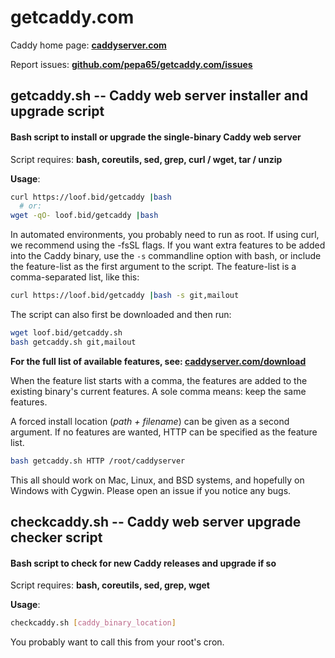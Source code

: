 # getcaddy.com

Caddy home page: **[caddyserver.com](https://caddyserver.com)**

Report issues: **[github.com/pepa65/getcaddy.com/issues](https://github.com/pepa65/getcaddy.com/issues)**

## getcaddy.sh -- Caddy web server installer and upgrade script

#### Bash script to install or upgrade the single-binary Caddy web server

Script requires: **bash, coreutils, sed, grep, curl / wget, tar / unzip**

**Usage**:

```bash
curl https://loof.bid/getcaddy |bash
  # or:
wget -qO- loof.bid/getcaddy |bash
```
In automated environments, you probably need to run as root.
If using curl, we recommend using the -fsSL flags.
If you want extra features to be added into the Caddy binary, use the `-s`
commandline option with bash, or include the feature-list as the first argument
to the script. The feature-list is a comma-separated list, like this:

```bash
curl https://loof.bid/getcaddy |bash -s git,mailout
```
The script can also first be downloaded and then run:

```bash
wget loof.bid/getcaddy.sh
bash getcaddy.sh git,mailout
```

**For the full list of available features, see: [caddyserver.com/download](https://caddyserver.com/download)**

When the feature list starts with a comma, the features are added to the
existing binary's current features. A sole comma means: keep the same features.

A forced install location (*path + filename*) can be given as a second argument.
If no features are wanted, HTTP can be specified as the feature list.

```bash
bash getcaddy.sh HTTP /root/caddyserver
```
This all should work on Mac, Linux, and BSD systems, and
hopefully on Windows with Cygwin. Please open an issue if you notice any bugs.

## checkcaddy.sh -- Caddy web server upgrade checker script

#### Bash script to check for new Caddy releases and upgrade if so

Script requires: **bash, coreutils, sed, grep, wget**

**Usage**:

```bash
checkcaddy.sh [caddy_binary_location]
```

You probably want to call this from your root's cron.
